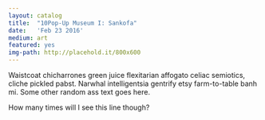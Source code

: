 ```yaml
---
layout: catalog
title:  "10Pop-Up Museum I: Sankofa"
date:   'Feb 23 2016'
medium: art
featured: yes
img-path: http://placehold.it/800x600
---
```


Waistcoat chicharrones green juice flexitarian affogato celiac semiotics, cliche pickled pabst. Narwhal intelligentsia gentrify etsy farm-to-table banh mi.
Some other random ass text goes here.

How many times will I see this line though?